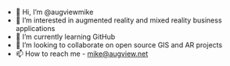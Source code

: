 - 👋 Hi, I’m @augviewmike
- 👀 I’m interested in augmented reality and mixed reality business applications
- 🌱 I’m currently learning GitHub
- 💞️ I’m looking to collaborate on open source GIS and AR projects
- 📫 How to reach me - mike@augview.net

